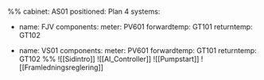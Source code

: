 %%
cabinet: AS01
positioned: Plan 4
systems:

  - name: FJV
    components:
      meter: PV601
      forwardtemp: GT101
      returntemp: GT102
  
  - name: VS01
    components:
      meter: PV601
      forwardtemp: GT101
      returntemp: GT102
%%
![[Sidintro]]
![[AI_Controller]]
![[Pumpstart]]
![[Framledningsreglering]]